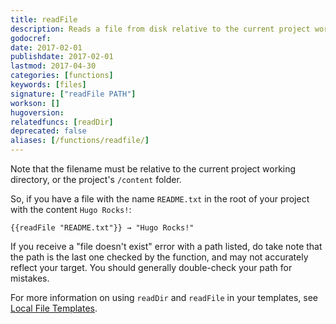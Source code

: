 ```yaml
---
title: readFile
description: Reads a file from disk relative to the current project working directory and returns a string.
godocref:
date: 2017-02-01
publishdate: 2017-02-01
lastmod: 2017-04-30
categories: [functions]
keywords: [files]
signature: ["readFile PATH"]
workson: []
hugoversion:
relatedfuncs: [readDir]
deprecated: false
aliases: [/functions/readfile/]
---
```


Note that the filename must be relative to the current project working directory, or the project's `/content` folder. 

So, if you have a file with the name `README.txt` in the root of your project with the content `Hugo Rocks!`:

```
{{readFile "README.txt"}} → "Hugo Rocks!"
```

If you receive a "file doesn't exist" error with a path listed, do take note that the path is the last one checked by the function, and may not accurately reflect your target. You should generally double-check your path for mistakes.

For more information on using `readDir` and `readFile` in your templates, see [Local File Templates][local].

[local]: /templates/files/
